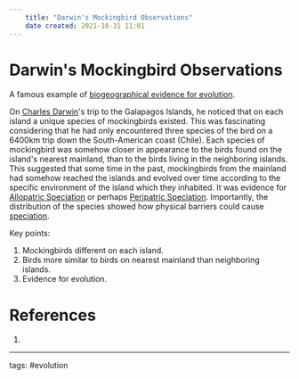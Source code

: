 ```yaml
---
	title: "Darwin's Mockingbird Observations"
	date created: 2021-10-31 11:01
---
```

# Darwin's Mockingbird Observations

A famous example of [biogeographical evidence for evolution](Biogeographical%20Evidence%20for%20Evolution.md).

On [Charles Darwin](Charles%20Darwin.md)'s trip to the Galapagos Islands, he noticed that on each island a unique species of mockingbirds existed. This was fascinating considering that he had only encountered three species of the bird on a 6400km trip down the South-American coast (Chile). Each species of mockingbird was somehow closer in appearance to the birds found on the island's nearest mainland, than to the birds living in the neighboring islands. This suggested that some time in the past, mockingbirds from the mainland had somehow reached the islands and evolved over time according to the specific environment of the island which they inhabited. It was evidence for [Allopatric Speciation](Allopatric%20Speciation.md) or perhaps [Peripatric Speciation](Peripatric%20Speciation.md). Importantly, the distribution of the species showed how physical barriers could cause [speciation](Speciation.md).

Key points:
1. Mockingbirds different on each island.
2. Birds more similar to birds on nearest mainland than neighboring islands.
3. Evidence for evolution.

# References
1. 

---
tags: #evolution 
